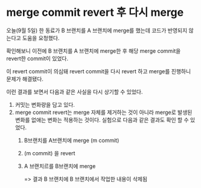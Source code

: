 # merge commit revert 후 다시 merge

오늘(9월 5일) 한 동료가 B 브랜치를 A 브랜치에 merge를 했는데 코드가 반영되지 않는다고 도움을 요청했다.

확인해보니 이전에 B 브랜치를 A 브랜치에 merge한 후 해당 merge commit을 revert한 commit이 있었다.

이 revert commit이 의심돼 revert commit을 다시 revert 하고 merge를 진행하니 문제가 해결됐다.

이런 결과를 보면서 다음과 같은 사실을 다시 상기할 수 있었다.

1.  커밋는 변화량을 담고 있다.
2.  merge commit revert는 merge 자체를 제거하는 것이 아니라 merge로 발생된 변화를 없애는 변화는 적용하는 것이다.
    실험으로 다음과 같은 결과도 확인 할 수 있었다.
    1. B브랜치를 A브랜치에 merge (m commit)
    2. (m commit) 을 revert
    3. A 브랜치르를 B브랜치에 merge

       => 결과 B 브랜치에 B 브랜치에서 작업한 내용이 삭제됨
